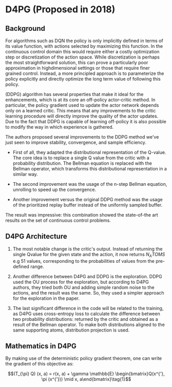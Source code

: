# D4PG (Proposed in 2018)

## Background

For algorithms such as DQN the policy is only implicitly defined in terms of its value function, with actions selected by maximizing this function. In the continuous control domain this would require either a costly optimization step or discretization of the action space. While discretization is perhaps the most straightforward solution, this can prove a particularly poor approximation in highdimensional settings or those that require finer grained control. Instead, a more principled approach is to parameterize the policy explicitly and directly optimize the long term value of following this
policy.

(DDPG) algorithm has several properties that make it ideal for the enhancements, which is at its core an off-policy actor-critic method. In particular, the policy gradient used to update the actor network depends only on a learned critic. This means
that any improvements to the critic learning procedure will directly improve the quality of the actor updates. Due to the fact that DDPG is capable of learning off-policy it is also possible to modify the way in which experience is gathered.

The authors proposed several improvements to the DDPG method we've just seen to improve stability, convergence, and sample efficiency.

- First of all, they adapted the distributional representation of the Q-value. The core idea is to replace a single Q value from the critic with a probability distribution. The Bellman equation is replaced with the Bellman operator, which transforms this distributional representation in a similar way.

- The second improvement was the usage of the n-step Bellman equation, unrolling to speed up the convergence. 

- Another improvement versus the original DDPG method was the usage of the prioritized replay buffer instead of the uniformly sampled buffer. 

The result was impressive: this combination showed the state-of-the art results on the set of continuous control problems.

## D4PG Architecture

1. The most notable change is the critic's output. Instead of returning the single Qvalue for the given state and the action, it now returns $N_ATOMS$ e.g 51 values, corresponding to the probabilities of values from the pre-defined range. 

2. Another difference between D4PG and DDPG is the exploration. DDPG used the OU process for the exploration, but according to D4PG authors, they tried both OU and adding simple random noise to the actions, and the result was the same. So, they used a simpler approach for the exploration in the paper.

3. The last significant difference in the code will be related to the training, as D4PG uses cross-entropy loss to calculate the difference between two probability distributions: returned by the critic and obtained as a result of the Bellman operator. To make both distributions aligned to the same supporting atoms, distribution projection is used.

## Mathematics in D4PG

By making use of the deterministic policy gradient theorem, one can write the gradient of this objective as:

$$(T_{\pi} Q) (x, a) = r(x, a) + \gamma \mathbb{E} \begin{bmatrix}Q(x^{'}, \pi (x^{'})) \mid x, a\end{bmatrix}\tag{1}$$
